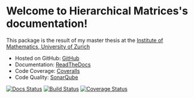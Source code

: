 Welcome to Hierarchical Matrices's documentation!
=================================================

This package is the result of my master thesis at the [Institute of Mathematics, University of Zurich](http://www.math.uzh.ch/index.php?&L=1)

* Hosted on GitHub: [GitHub](https://github.com/maekke97/HierarchicalMatrices)
* Documentation: [ReadTheDocs](http://hierarchicalmatrices.readthedocs.io/en/latest)
* Code Coverage: [Coveralls](https://coveralls.io/github/maekke97/HierarchicalMatrices)
* Code Quality: [SonarQube](https://sonarqube.com/dashboard/index?id=hierarchicalmatrices)

[![Docs Status](https://readthedocs.org/projects/hierarchicalmatrices/badge/)](https://readthedocs.org/projects/hierarchicalmatrices/badge/)
[![Build Status](https://travis-ci.org/maekke97/HierarchicalMatrices.svg?branch=master)](https://travis-ci.org/maekke97/HierarchicalMatrices.svg?branch=master)
[![Coverage Status](https://coveralls.io/repos/github/maekke97/HierarchicalMatrices/badge.svg?branch=master)](https://coveralls.io/github/maekke97/HierarchicalMatrices?branch=master)
